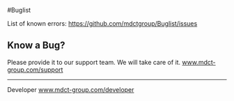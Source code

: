 #Buglist

List of known errors:
https://github.com/mdctgroup/Buglist/issues
 
## Know a Bug?
Please provide it to our support team. We will take care of it.
www.mdct-group.com/support


________________________________________________

Developer
www.mdct-group.com/developer


